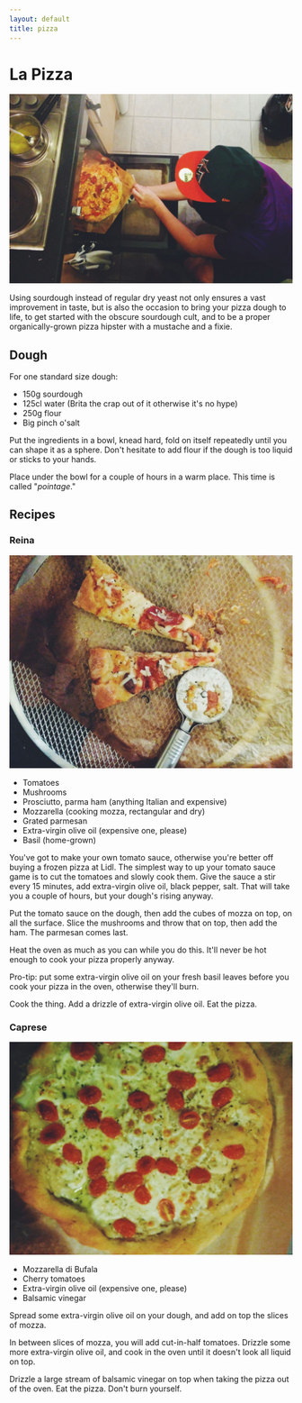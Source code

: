 ```yaml
---
layout: default
title: pizza
---
```


# La Pizza

![](img/la_pizza/four.jpg)

Using sourdough instead of regular dry yeast not only ensures a vast improvement in taste, but is also the occasion to bring your pizza dough to life, to get started with the obscure sourdough cult, and to be a proper organically-grown pizza hipster with a mustache and a fixie.

## Dough

For one standard size dough:

* 150g sourdough
* 125cl water (Brita the crap out of it otherwise it's no hype)
* 250g flour
* Big pinch o'salt

Put the ingredients in a bowl, knead hard, fold on itself repeatedly until you can shape it as a sphere. Don't hesitate to add flour if the dough is too liquid or sticks to your hands.

Place under the bowl for a couple of hours in a warm place. This time is called "*pointage*."

## Recipes

### Reina

![reina](img/la_pizza/reine.jpg)

* Tomatoes
* Mushrooms
* Prosciutto, parma ham (anything Italian and expensive)
* Mozzarella (cooking mozza, rectangular and dry)
* Grated parmesan
* Extra-virgin olive oil (expensive one, please)
* Basil (home-grown)

You've got to make your own tomato sauce, otherwise you're better off buying a frozen pizza at Lidl. The simplest way to up your tomato sauce game is to cut the tomatoes and slowly cook them. Give the sauce a stir every 15 minutes, add extra-virgin olive oil, black pepper, salt. That will take you a couple of hours, but your dough's rising anyway.

Put the tomato sauce on the dough, then add the cubes of mozza on top, on all the surface. Slice the mushrooms and throw that on top, then add the ham. The parmesan comes last.

Heat the oven as much as you can while you do this. It'll never be hot enough to cook your pizza properly anyway.

Pro-tip: put some extra-virgin olive oil on your fresh basil leaves before you cook your pizza in the oven, otherwise they'll burn.

Cook the thing. Add a drizzle of extra-virgin olive oil. Eat the pizza.

### Caprese

![caprese](img/la_pizza/caprese.jpg)

* Mozzarella di Bufala
* Cherry tomatoes
* Extra-virgin olive oil (expensive one, please)
* Balsamic vinegar

Spread some extra-virgin olive oil on your dough, and add on top the slices of mozza.

In between slices of mozza, you will add cut-in-half tomatoes. Drizzle some more extra-virgin olive oil, and cook in the oven until it doesn't look all liquid on top.

Drizzle a large stream of balsamic vinegar on top when taking the pizza out of the oven. Eat the pizza. Don't burn yourself.
